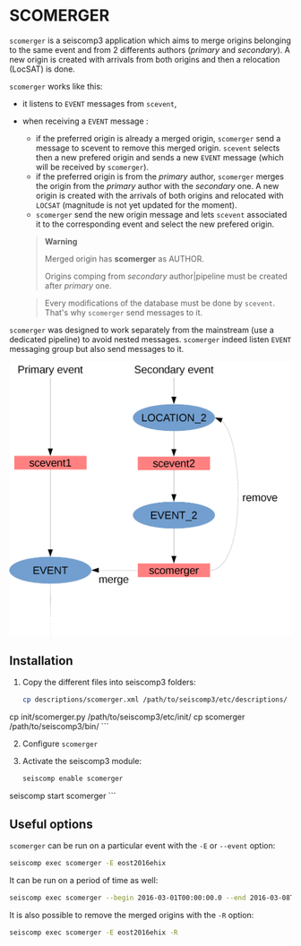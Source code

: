 SCOMERGER
=========

`scomerger` is a seiscomp3 application which aims to merge origins belonging to the same event and from 2 differents authors (*primary* and *secondary*). A new origin is created with arrivals from both origins and then a relocation (LocSAT) is done.

`scomerger` works like this:

- it listens to `EVENT` messages from `scevent`,
- when receiving a `EVENT` message :

	- if the preferred origin is already a merged origin, `scomerger` send a message to scevent 
	  to remove this merged origin. `scevent` selects then a new prefered origin and sends
	  a new `EVENT` message (which will be received by `scomerger`).
	- if the preferred origin is from the *primary* author, `scomerger` merges the origin from
  	  the *primary* author with the *secondary* one. A new origin is created with the arrivals of
     both origins and relocated with `LOCSAT` (magnitude is not yet updated for the moment). 
   - `scomerger` send the new origin message and lets `scevent` associated it to the corresponding 	  event and select the new prefered origin.

  > **Warning**
  >
  > Merged origin has **scomerger** as AUTHOR.
  >
  > Origins comping from *secondary* author|pipeline must be created after *primary* one.
  
  > Every modifications of the database must be done by `scevent`. That's why
  > `scomerger` send messages to it.

`scomerger` was designed to work separately from the mainstream (use a dedicated pipeline) to avoid nested
messages. `scomerger` indeed listen `EVENT` messaging group but also send
messages to it.

![Schéma](docs/schema.png)

Installation
------------

1. Copy the different files into seiscomp3 folders:

    ```bash
    cp descriptions/scomerger.xml /path/to/seiscomp3/etc/descriptions/
cp init/scomerger.py /path/to/seiscomp3/etc/init/
cp scomerger /path/to/seiscomp3/bin/
    ```

2. Configure `scomerger`

3. Activate the seiscomp3 module:

    ```bash
    seiscomp enable scomerger
seiscomp start scomerger
    ```

Useful options
--------------

`scomerger` can be run on a particular event with the `-E` or `--event` option:

```bash
seiscomp exec scomerger -E eost2016ehix
```

It can be run on a period of time as well:

```bash
seiscomp exec scomerger --begin 2016-03-01T00:00:00.0 --end 2016-03-08T00:00:00.0
```

It is also possible to remove the merged origins with the `-R` option:

```bash
seiscomp exec scomerger -E eost2016ehix -R
```
